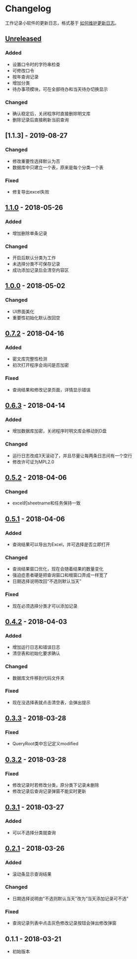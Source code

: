 # Changelog
工作记录小软件的更新日志，格式基于 [如何维护更新日志](https://keepachangelog.com/zh-CN/1.0.0/)。

## [Unreleased]
### Added
- 设置口令时的字符串检查
- 可修改口令
- 按年查询记录
- 增加分类
- 待办事项模块，可在全部待办和当天待办切换显示
### Changed
- 确认稳定后，关闭程序时直接删除明文库
- 删除记录后直接刷新当前查询

## [1.1.3] - 2019-08-27
### Changed
- 修改重要性选择默认为否
- 数据库中只建立一个表，原来是每个分类一个表
### Fixed
- 修复导出excel失败

## [1.1.0] - 2018-05-26
### Added
- 增加删除单条记录
### Changed
- 开启后默认分类为工作
- 未选择分类不可保存记录
- 成功添加记录后会清空内容区

## [1.0.0] - 2018-05-02
### Changed
- UI界面美化
- 重要性初始化默认改回空

## [0.7.2] - 2018-04-16
### Added
- 密文库完整性检测
- 初次打开程序会询问是否加密
### Fixed
- 查询结果和修改记录页面，详情显示错误

## [0.6.3] - 2018-04-14
### Added
- 增加数据库加密，关闭程序时明文库会移动到D盘
### Changed
- 运行日志改成3天滚动了，并且尽量让每两条日志间有一个空行
- 修改许可证为MPL2.0

## [0.5.2] - 2018-04-06
### Changed
- excel的sheetname和任务保持一致

## [0.5.1] - 2018-04-06
### Added
- 查询结果可以导出为Excel，并可选择是否立即打开
### Changed
- 查询结果窗口优化，现在会随着结果的数量变化
- 强迫症患者硬是把查询窗口和根窗口弄成一样宽了
- 日期选择说明改回“不选则默认当天”
### Fixed
- 现在必须选择分类才可以添加记录

## [0.4.2] - 2018-04-03
### Added
- 增加运行日志和错误日志
- 清空表和初始化要求确认
### Changed
- 数据库文件移到代码文件夹
### Fixed
- 现在没选择表就点击清空表，会弹出提示

## [0.3.3] - 2018-03-28
### Fixed
- QueryRoot类中忘记定义modified

## [0.3.2] - 2018-03-28
### Fixed
- 修改记录时若修改分类，原分类下记录未删除
- 修改记录后查询记录弹窗不能实时更新

## [0.3.1] - 2018-03-27
### Added
- 可以不选择分类就查询

## [0.2.1] - 2018-03-26
### Added
- 滚动条显示查询结果

### Changed
- 日期选择说明由“不选则默认当天”改为“当天添加记录可不选”

### Fixed
- 查询记录列表中点击灰色修改记录按钮会弹出修改弹窗

## 0.1.1 - 2018-03-21
- 初始版本

[Unreleased]: https://github.com/WolfWW/python-work-diary/compare/v1.1.1...HEAD
[1.1.1]: https://github.com/WolfWW/python-work-diary/compare/v1.1.0...v1.1.1
[1.1.0]: https://github.com/WolfWW/python-work-diary/compare/v1.0.0...v1.1.0
[1.0.0]: https://github.com/WolfWW/python-work-diary/compare/v0.7.2...v1.0.0
[0.7.2]: https://github.com/WolfWW/python-work-diary/compare/v0.6.3...v0.7.2
[0.6.3]: https://github.com/WolfWW/python-work-diary/compare/v0.5.2...v0.6.3
[0.5.2]: https://github.com/WolfWW/python-work-diary/compare/v0.5.1...v0.5.2
[0.5.1]: https://github.com/WolfWW/python-work-diary/compare/v0.4.2...v0.5.1
[0.4.2]: https://github.com/WolfWW/python-work-diary/compare/v0.3.3...v0.4.2
[0.3.3]: https://github.com/WolfWW/python-work-diary/compare/v0.3.2...v0.3.3
[0.3.2]: https://github.com/WolfWW/python-work-diary/compare/v0.3.1...v0.3.2
[0.3.1]: https://github.com/WolfWW/python-work-diary/compare/v0.2.1...v0.3.1
[0.2.1]: https://github.com/WolfWW/python-work-diary/compare/v0.1.1...v0.2.1
